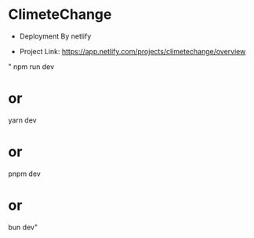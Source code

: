 # ClimeteChange

* Deployment By netlify

* Project Link: https://app.netlify.com/projects/climetechange/overview

"
npm run dev
# or
yarn dev
# or
pnpm dev
# or
bun dev"
